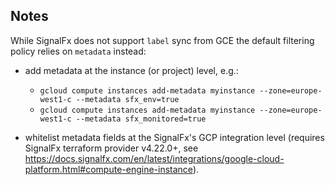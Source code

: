 ## Notes

While SignalFx does not support `label` sync from GCE the default filtering policy relies on `metadata` instead:

* add metadata at the instance (or project) level, e.g.:

    - `gcloud compute instances add-metadata myinstance --zone=europe-west1-c --metadata sfx_env=true`
    - `gcloud compute instances add-metadata myinstance --zone=europe-west1-c --metadata sfx_monitored=true`

* whitelist metadata fields at the SignalFx's GCP integration level (requires SignalFx terraform provider v4.22.0+, see https://docs.signalfx.com/en/latest/integrations/google-cloud-platform.html#compute-engine-instance).

